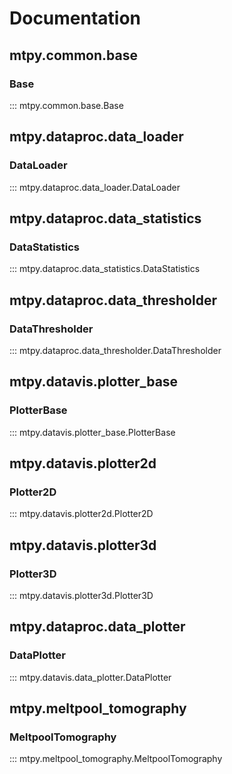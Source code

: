 # Documentation

## mtpy.common.base

### Base

::: mtpy.common.base.Base

## mtpy.dataproc.data_loader

### DataLoader

::: mtpy.dataproc.data_loader.DataLoader

## mtpy.dataproc.data_statistics

### DataStatistics

::: mtpy.dataproc.data_statistics.DataStatistics

## mtpy.dataproc.data_thresholder

### DataThresholder

::: mtpy.dataproc.data_thresholder.DataThresholder

## mtpy.datavis.plotter_base

### PlotterBase

::: mtpy.datavis.plotter_base.PlotterBase

## mtpy.datavis.plotter2d

### Plotter2D

::: mtpy.datavis.plotter2d.Plotter2D

## mtpy.datavis.plotter3d

### Plotter3D

::: mtpy.datavis.plotter3d.Plotter3D

## mtpy.dataproc.data_plotter

### DataPlotter

::: mtpy.datavis.data_plotter.DataPlotter

## mtpy.meltpool_tomography

### MeltpoolTomography

::: mtpy.meltpool_tomography.MeltpoolTomography
